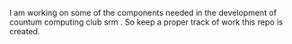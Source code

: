 I am working on some of the components needed in the development of countum computing club srm .
So keep a proper track of work this repo is created.
